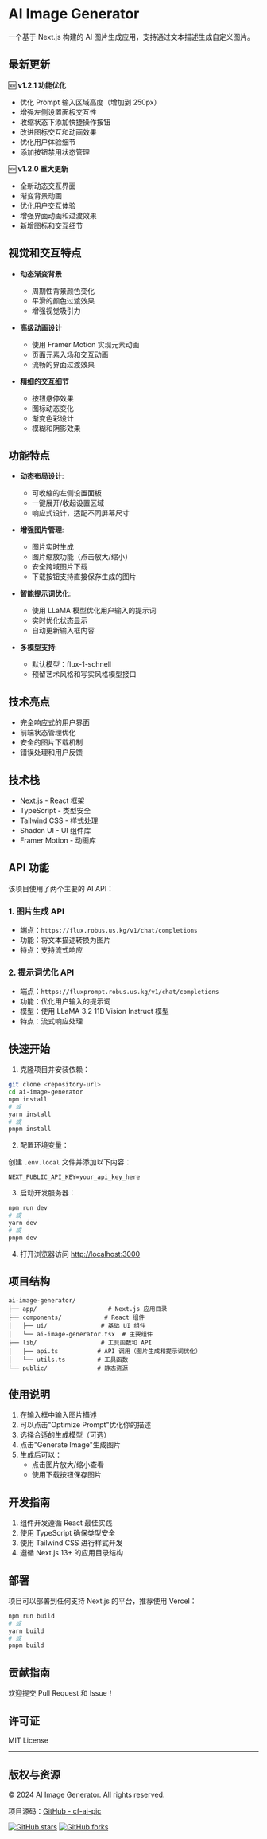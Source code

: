 # AI Image Generator

一个基于 Next.js 构建的 AI 图片生成应用，支持通过文本描述生成自定义图片。

## 最新更新

🆕 **v1.2.1 功能优化**
- 优化 Prompt 输入区域高度（增加到 250px）
- 增强左侧设置面板交互性
- 收缩状态下添加快捷操作按钮
- 改进图标交互和动画效果
- 优化用户体验细节
- 添加按钮禁用状态管理

🆕 **v1.2.0 重大更新**
- 全新动态交互界面
- 渐变背景动画
- 优化用户交互体验
- 增强界面动画和过渡效果
- 新增图标和交互细节

## 视觉和交互特点

- **动态渐变背景**
  - 周期性背景颜色变化
  - 平滑的颜色过渡效果
  - 增强视觉吸引力

- **高级动画设计**
  - 使用 Framer Motion 实现元素动画
  - 页面元素入场和交互动画
  - 流畅的界面过渡效果

- **精细的交互细节**
  - 按钮悬停效果
  - 图标动态变化
  - 渐变色彩设计
  - 模糊和阴影效果

## 功能特点

- **动态布局设计**:
  - 可收缩的左侧设置面板
  - 一键展开/收起设置区域
  - 响应式设计，适配不同屏幕尺寸

- **增强图片管理**:
  - 图片实时生成
  - 图片缩放功能（点击放大/缩小）
  - 安全跨域图片下载
  - 下载按钮支持直接保存生成的图片

- **智能提示词优化**: 
  - 使用 LLaMA 模型优化用户输入的提示词
  - 实时优化状态显示
  - 自动更新输入框内容

- **多模型支持**: 
  - 默认模型：flux-1-schnell
  - 预留艺术风格和写实风格模型接口

## 技术亮点

- 完全响应式的用户界面
- 前端状态管理优化
- 安全的图片下载机制
- 错误处理和用户反馈

## 技术栈

- [Next.js](https://nextjs.org) - React 框架
- TypeScript - 类型安全
- Tailwind CSS - 样式处理
- Shadcn UI - UI 组件库
- Framer Motion - 动画库

## API 功能

该项目使用了两个主要的 AI API：

### 1. 图片生成 API
- 端点：`https://flux.robus.us.kg/v1/chat/completions`
- 功能：将文本描述转换为图片
- 特点：支持流式响应

### 2. 提示词优化 API
- 端点：`https://fluxprompt.robus.us.kg/v1/chat/completions`
- 功能：优化用户输入的提示词
- 模型：使用 LLaMA 3.2 11B Vision Instruct 模型
- 特点：流式响应处理

## 快速开始

1. 克隆项目并安装依赖：

```bash
git clone <repository-url>
cd ai-image-generator
npm install
# 或
yarn install
# 或
pnpm install
```

2. 配置环境变量：

创建 `.env.local` 文件并添加以下内容：
```env
NEXT_PUBLIC_API_KEY=your_api_key_here
```

3. 启动开发服务器：

```bash
npm run dev
# 或
yarn dev
# 或
pnpm dev
```

4. 打开浏览器访问 [http://localhost:3000](http://localhost:3000)

## 项目结构

```
ai-image-generator/
├── app/                    # Next.js 应用目录
├── components/            # React 组件
│   ├── ui/               # 基础 UI 组件
│   └── ai-image-generator.tsx  # 主要组件
├── lib/                  # 工具函数和 API
│   ├── api.ts           # API 调用（图片生成和提示词优化）
│   └── utils.ts         # 工具函数
└── public/              # 静态资源
```

## 使用说明

1. 在输入框中输入图片描述
2. 可以点击"Optimize Prompt"优化你的描述
3. 选择合适的生成模型（可选）
4. 点击"Generate Image"生成图片
5. 生成后可以：
   - 点击图片放大/缩小查看
   - 使用下载按钮保存图片

## 开发指南

1. 组件开发遵循 React 最佳实践
2. 使用 TypeScript 确保类型安全
3. 使用 Tailwind CSS 进行样式开发
4. 遵循 Next.js 13+ 的应用目录结构

## 部署

项目可以部署到任何支持 Next.js 的平台，推荐使用 Vercel：

```bash
npm run build
# 或
yarn build
# 或
pnpm build
```

## 贡献指南

欢迎提交 Pull Request 和 Issue！

## 许可证

MIT License

---

## 版权与资源

© 2024 AI Image Generator. All rights reserved.

项目源码：[GitHub - cf-ai-pic](https://github.com/1137882300/cf-ai-pic)

[![GitHub stars](https://img.shields.io/github/stars/1137882300/cf-ai-pic.svg?style=social&label=Star)](https://github.com/1137882300/cf-ai-pic)
[![GitHub forks](https://img.shields.io/github/forks/1137882300/cf-ai-pic.svg?style=social&label=Fork)](https://github.com/1137882300/cf-ai-pic)
